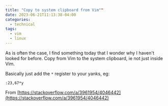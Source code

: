 ```yaml
---
title: "Copy to system clipboard from Vim""
date: 2023-06-21T11:13:38-04:00
categories:
  - technical
tags:
  - vim
  - linux
---
```

As is often the case, I find something today that I wonder why I haven't looked for before. Copy from Vim to the system clipboard, ie not just inside Vim.

Basically just add the `*` register to your yanks, eg:
```
:23,67*y
```
From [https://stackoverflow.com/a/3961954/4046442](https://stackoverflow.com/a/3961954/4046442)
